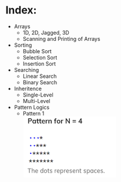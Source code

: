 # Index:
<ul>
  <li>Arrays
   <ul>
      <li>1D, 2D, Jagged, 3D</li>
      <li>Scanning and Printing of Arrays</li>
    </ul>
  <li>Sorting
    <ul>
      <li>Bubble Sort</li>
      <li>Selection Sort</li>
      <li>Insertion Sort</li>
    </ul>
  <li>Searching
    <ul>
      <li>Linear Search</li>
      <li>Binary Search</li>
    </ul>
  <li>Inheritence
    <ul>
      <li>Single-Level</li>
      <li>Multi-Level</li>
    </ul>
    <li>Pattern Logics
      <ul>
        <li>Pattern 1<br><img src = "PatternLogics/imgs/Pattern1.PNG"></li>
      </ul>
</ul>
